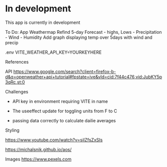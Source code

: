 # In development
This app is currently in development

To Do:
App Weathermap
Refind 5-day Forecast
    - highs, Lows
    - Precipitation
    - Wind
    - Humidity
Add graph displaying temp over 5days with wind and precip


.env
VITE_WEATHER_API_KEY=YOURKEYHERE


References

API
https://www.google.com/search?client=firefox-b-d&q=openweather+api+tutorial#fpstate=ive&vld=cid:7f44c476,vid:JubKY5p3qRc,st:0


Challenges
- API key in environment requiring VITE in name

- The useeffect update for toggling units from F to C
- passing data correctly to calculate dailie averages


Styling

https://www.youtube.com/watch?v=siIZfsZxSIs


https://michalsnik.github.io/aos/

Images
https://www.pexels.com